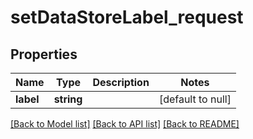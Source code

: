 # setDataStoreLabel_request

## Properties
Name | Type | Description | Notes
------------ | ------------- | ------------- | -------------
**label** | **string** |  | [default to null]

[[Back to Model list]](../README.md#documentation-for-models) [[Back to API list]](../README.md#documentation-for-api-endpoints) [[Back to README]](../README.md)


